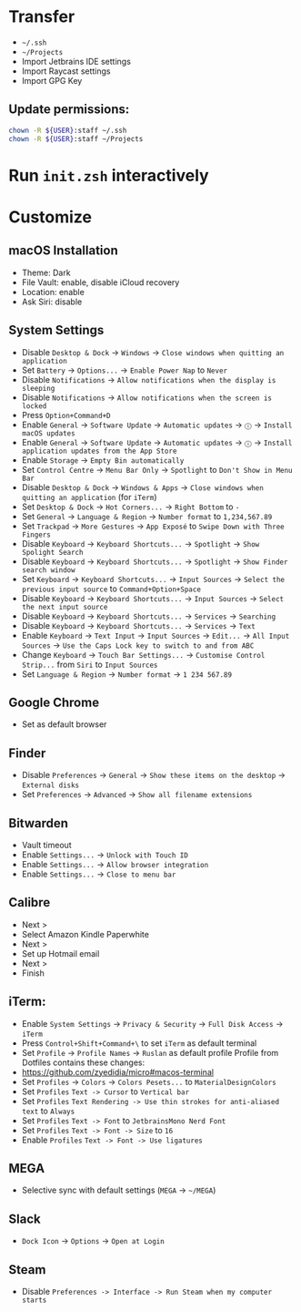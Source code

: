 # Transfer
* `~/.ssh`
* `~/Projects`
* Import Jetbrains IDE settings
* Import Raycast settings
* Import GPG Key

## Update permissions:
```zsh
chown -R ${USER}:staff ~/.ssh
chown -R ${USER}:staff ~/Projects
```

# Run `init.zsh` interactively

# Customize
## macOS Installation
- Theme: Dark
- File Vault: enable, disable iCloud recovery
- Location: enable
- Ask Siri: disable

## System Settings
- Disable `Desktop & Dock` -> `Windows` -> `Close windows when quitting an application`
- Set `Battery` -> `Options...` -> `Enable Power Nap` to `Never`
- Disable `Notifications` -> `Allow notifications when the display is sleeping`
- Disable `Notifications` -> `Allow notifications when the screen is locked`
- Press `Option+Command+D`
- Enable `General` -> `Software Update` -> `Automatic updates` -> `ⓘ` -> `Install macOS updates`
- Enable `General` -> `Software Update` -> `Automatic updates` -> `ⓘ` -> `Install application updates from the App Store`
- Enable `Storage` -> `Empty Bin automatically`
- Set `Control Centre` -> `Menu Bar Only` -> `Spotlight` to `Don't Show in Menu Bar`
- Disable `Desktop & Dock` -> `Windows & Apps` -> `Close windows when quitting an application` (for `iTerm`)
- Set `Desktop & Dock` -> `Hot Corners...` -> `Right Bottom` to `-`
- Set `General` -> `Language & Region` -> `Number format` to `1,234,567.89`
- Set `Trackpad` -> `More Gestures` -> `App Exposé` to `Swipe Down with Three Fingers`
- Disable `Keyboard` -> `Keyboard Shortcuts...` -> `Spotlight` -> `Show Spolight Search`
- Disable `Keyboard` -> `Keyboard Shortcuts...` -> `Spotlight` -> `Show Finder search window`
- Set `Keyboard` -> `Keyboard Shortcuts...` -> `Input Sources` -> `Select the previous input source` to `Command+Option+Space`
- Disable `Keyboard` -> `Keyboard Shortcuts...` -> `Input Sources` -> `Select the next input source`
- Disable `Keyboard` -> `Keyboard Shortcuts...` -> `Services` -> `Searching`
- Disable `Keyboard` -> `Keyboard Shortcuts...` -> `Services` -> `Text`
- Enable `Keyboard` -> `Text Input` -> `Input Sources` -> `Edit...` -> `All Input Sources` -> `Use the Caps Lock key to switch to and from ABC`
- Change `Keyboard` -> `Touch Bar Settings...` -> `Customise Control Strip...` from `Siri` to `Input Sources`
- Set `Language & Region` -> `Number format` -> `1 234 567.89`

## Google Chrome
- Set as default browser

## Finder
- Disable `Preferences` -> `General` -> `Show these items on the desktop` -> `External disks`
- Set `Preferences` -> `Advanced` -> `Show all filename extensions`

## Bitwarden
- Vault timeout
- Enable `Settings...` -> `Unlock with Touch ID`
- Enable `Settings...` -> `Allow browser integration`
- Enable `Settings...` -> `Close to menu bar`

## Calibre
* Next >
* Select Amazon Kindle Paperwhite
* Next >
* Set up Hotmail email
* Next >
* Finish

## iTerm:
* Enable `System Settings` -> `Privacy & Security` -> `Full Disk Access` -> `iTerm`
* Press `Control+Shift+Command+\` to set `iTerm` as default terminal
* Set `Profile` -> `Profile Names` -> `Ruslan` as default profile
Profile from Dotfiles contains these changes:
* https://github.com/zyedidia/micro#macos-terminal
* Set `Profiles` -> `Colors` -> `Colors Pesets...` to `MaterialDesignColors`
* Set `Profiles` `Text -> Cursor` to `Vertical bar`
* Set `Profiles` `Text Rendering -> Use thin strokes for anti-aliased text` to `Always`
* Set `Profiles` `Text -> Font` to `JetbrainsMono Nerd Font`
* Set `Profiles` `Text -> Font -> Size` to `16`
* Enable `Profiles` `Text -> Font -> Use ligatures`

## MEGA
* Selective sync with default settings (`MEGA` -> `~/MEGA`)

## Slack
* `Dock Icon` -> `Options` -> `Open at Login`

## Steam
* Disable `Preferences -> Interface -> Run Steam when my computer starts`
